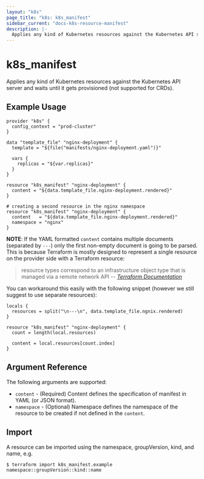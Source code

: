```yaml
---
layout: "k8s"
page_title: "k8s: k8s_manifest"
sidebar_current: "docs-k8s-resource-manifest"
description: |-
  Applies any kind of Kubernetes resources against the Kubernetes API server and waits until it gets provisioned (not supported for CRDs)
---
```


# k8s_manifest

Applies any kind of Kubernetes resources against the Kubernetes API server and waits until it gets provisioned (not supported for CRDs).

## Example Usage

```hcl
provider "k8s" {
  config_context = "prod-cluster"
}

data "template_file" "nginx-deployment" {
  template = "${file("manifests/nginx-deployment.yaml")}"

  vars {
    replicas = "${var.replicas}"
  }
}

resource "k8s_manifest" "nginx-deployment" {
  content = "${data.template_file.nginx-deployment.rendered}"
}

# creating a second resource in the nginx namespace
resource "k8s_manifest" "nginx-deployment" {
  content   = "${data.template_file.nginx-deployment.rendered}"
  namespace = "nginx"
}
```

**NOTE**: If the YAML formatted `content` contains multiple documents (separated by `---`) only the first non-empty document is going to be parsed. This is because Terraform is mostly designed to represent a single resource on the provider side with a Terraform resource:

> resource types correspond to an infrastructure object type that is managed via a remote network API
> -- <cite>[Terraform Documentation](https://www.terraform.io/docs/configuration/resources.html)</cite>

You can workaround this easily with the following snippet (however we still suggest to use separate resources):

```hcl
locals {
  resources = split("\n---\n", data.template_file.ngnix.rendered)
}

resource "k8s_manifest" "nginx-deployment" {
  count = length(local.resources)

  content = local.resources[count.index]
}
```

## Argument Reference

The following arguments are supported:

* `content` - (Required) Content defines the specification of manifest in YAML (or JSON format).
* `namespace` - (Optional) Namespace defines the namespace of the resource to be created if not defined in the `content`.


## Import

A resource can be imported using the namespace, groupVersion, kind, and name, e.g.

```
$ terraform import k8s_manifest.example namespace::groupVersion::kind::name
```
